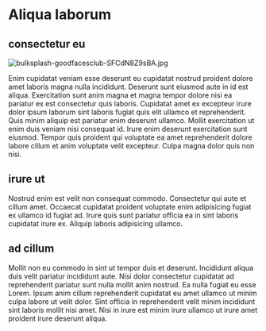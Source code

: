 # Aliqua laborum

## consectetur eu

<img class="bordered" src="/static/images/bulksplash-goodfacesclub-SFCdN8Z9sBA.jpg" alt="bulksplash-goodfacesclub-SFCdN8Z9sBA.jpg" />

Enim cupidatat veniam esse deserunt eu cupidatat nostrud proident dolore amet laboris magna nulla incididunt. Deserunt sunt eiusmod aute in id est aliqua. Exercitation sunt anim magna et magna tempor dolore nisi ea pariatur ex est consectetur quis laboris. Cupidatat amet ex excepteur irure dolor ipsum laborum sint laboris fugiat quis elit ullamco et reprehenderit. Quis minim aliquip est pariatur enim deserunt ullamco. Mollit exercitation ut enim duis veniam nisi consequat id. Irure enim deserunt exercitation sunt eiusmod. Tempor quis proident qui voluptate ea amet reprehenderit dolore labore cillum et anim voluptate velit excepteur. Culpa magna dolor quis non nisi.

## irure ut

Nostrud enim est velit non consequat commodo. Consectetur qui aute et cillum amet. Occaecat cupidatat proident voluptate enim adipisicing fugiat ex ullamco id fugiat ad. Irure quis sunt pariatur officia ea in sint laboris cupidatat irure ex. Aliquip laboris adipisicing ullamco.

## ad cillum

Mollit non eu commodo in sint ut tempor duis et deserunt. Incididunt aliqua duis velit pariatur incididunt aute. Nisi dolor consectetur cupidatat ad reprehenderit pariatur sunt nulla mollit anim nostrud. Ea nulla fugiat eu esse Lorem. Ipsum anim cillum reprehenderit cupidatat eu amet ullamco ut minim culpa labore ut velit dolor. Sint officia in reprehenderit velit minim incididunt sint laboris mollit nisi amet. Nisi in irure est minim irure ullamco ut irure amet proident irure deserunt aliqua.